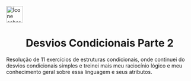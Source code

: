 <img alt="Ícone csharp" height="45" width="45" src="https://cdn.jsdelivr.net/gh/devicons/devicon/icons/csharp/csharp-original.svg" />
<h1 align="center">Desvios Condicionais Parte 2</h1>

Resolução de 11 exercícios de estruturas condicionais, onde continuei do desvios condicionais simples e treinei mais meu raciocínio lógico e meu conhecimento geral sobre essa linguagem e seus atributos.


